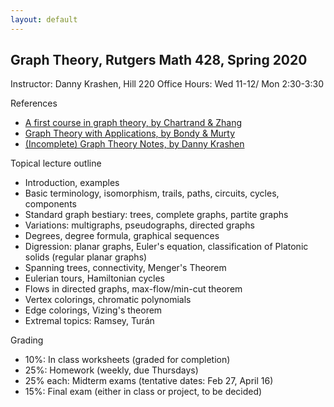 ```yaml
---
layout: default
---
```




Graph Theory, Rutgers Math 428, Spring 2020
---

Instructor: Danny Krashen, Hill 220
Office Hours: Wed 11-12/ Mon 2:30-3:30

References

- [A first course in graph theory, by Chartrand & Zhang](https://www.amazon.com/First-Course-Graph-Theory-Mathematics/dp/0486483681)
- [Graph Theory with Applications, by Bondy & Murty](https://www.iro.umontreal.ca/~hahn/IFT3545/GTWA.pdf)
- [(Incomplete) Graph Theory Notes, by Danny Krashen](https://github.com/dkrashen/graphtheory-notes/raw/master/graphtheory.pdf)

Topical lecture outline

- Introduction, examples
- Basic terminology, isomorphism, trails, paths, circuits, cycles, components
- Standard graph bestiary: trees, complete graphs, partite graphs
- Variations: multigraphs, pseudographs, directed graphs
- Degrees, degree formula, graphical sequences
- Digression: planar graphs, Euler's equation, classification of Platonic solids (regular planar graphs)
- Spanning trees, connectivity, Menger's Theorem
- Eulerian tours, Hamiltonian cycles
- Flows in directed graphs, max-flow/min-cut theorem
- Vertex colorings, chromatic polynomials
- Edge colorings, Vizing's theorem
- Extremal topics: Ramsey, Turán

Grading

- 10%: In class worksheets (graded for completion)
- 25%: Homework (weekly, due Thursdays)
- 25% each: Midterm exams (tentative dates: Feb 27, April 16)
- 15%: Final exam (either in class or project, to be decided)

